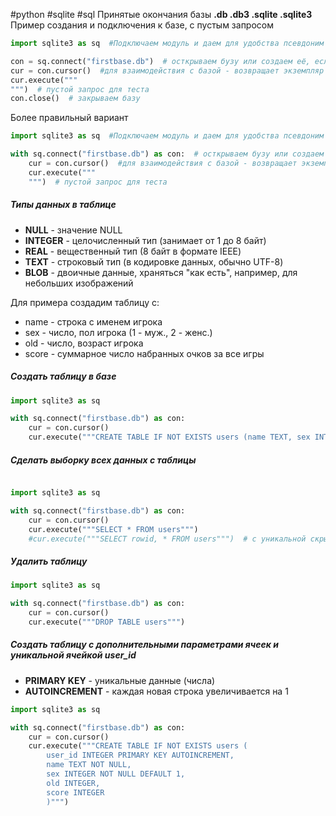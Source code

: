 #python #sqlite #sql
Принятые окончания базы **.db .db3 .sqlite .sqlite3**
Пример создания и подключения к базе, с пустым запросом
```python
import sqlite3 as sq  #Подключаем модуль и даем для удобства псевдоним

con = sq.connect("firstbase.db")  # осткрываем бузу или создаем её, если её нет
cur = con.cursor()  #для взаимодействия с базой - возвращает экземпляр класса #Сursor
cur.execute("""
""")  # пустой запрос для теста
con.close()  # закрываем базу
```
Более правильный вариант
```python
import sqlite3 as sq  #Подключаем модуль и даем для удобства псевдоним

with sq.connect("firstbase.db") as con:  # осткрываем бузу или создаем её, если её нет
    cur = con.cursor()  #для взаимодействия с базой - возвращает экземпляр класса #Сursor
    cur.execute("""
    """)  # пустой запрос для теста
```
##### Типы данных в таблице
* **NULL** - значение NULL
* **INTEGER** - целочисленный тип (занимает от 1 до 8 байт) 
* **REAL** - вещественный тип (8 байт в формате IEEE)
* **TEXT** - строковый тип (в кодировке данных, обычно UTF-8)
* **BLOB** - двоичные данные, храняться "как есть", например, для небольших изображений 

Для примера создадим таблицу с:
* name - строка с именем игрока
* sex - число, пол игрока (1 - муж., 2 - женс.)
* old - число, возраст игрока
* score - суммарное число набранных очков за все игры
##### Cоздать таблицу в базе
```python
import sqlite3 as sq

with sq.connect("firstbase.db") as con:
    cur = con.cursor()
    cur.execute("""CREATE TABLE IF NOT EXISTS users (name TEXT, sex INTEGER, old INTEGER, score INTEGER)""")
```
##### Сделать выборку всех данных с таблицы
```python

import sqlite3 as sq

with sq.connect("firstbase.db") as con:
    cur = con.cursor()
    cur.execute("""SELECT * FROM users""")
    #cur.execute("""SELECT rowid, * FROM users""")  # с уникальной скрытой ячейкой
```
##### Удалить таблицу
```python
import sqlite3 as sq

with sq.connect("firstbase.db") as con:
    cur = con.cursor()
    cur.execute("""DROP TABLE users""")
```
##### Создать таблицу с дополнительными параметрами ячеек и уникальной ячейкой *user_id*
* **PRIMARY KEY** - уникальные данные (числа)
* **AUTOINCREMENT** - каждая новая строка увеличивается на 1
```python
import sqlite3 as sq

with sq.connect("firstbase.db") as con:
    cur = con.cursor()
    cur.execute("""CREATE TABLE IF NOT EXISTS users (
	    user_id INTEGER PRIMARY KEY AUTOINCREMENT,
	    name TEXT NOT NULL,
	    sex INTEGER NOT NULL DEFAULT 1,
	    old INTEGER,
	    score INTEGER
	    )""")
```
